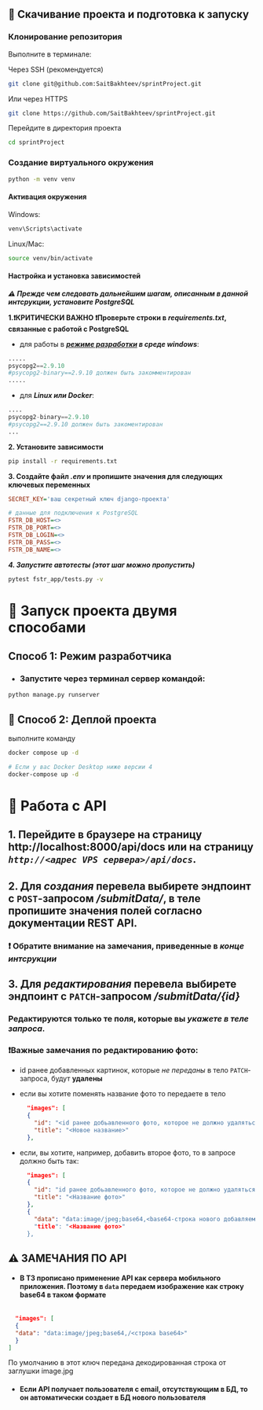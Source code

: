## 🔧 Скачивание проекта и подготовка к запуску

### Клонирование репозитория
Выполните в терминале:

Через SSH (рекомендуется)
```bash
git clone git@github.com:SaitBakhteev/sprintProject.git
```
Или через HTTPS
```bash
git clone https://github.com/SaitBakhteev/sprintProject.git
```
Перейдите в директория проекта
```bash
cd sprintProject
```

### Создание виртуального окружения

```bash
python -m venv venv
```

#### Активация окружения
Windows:
```bash
venv\Scripts\activate
```
Linux/Mac:
```bash
source venv/bin/activate
```
#### Настройка и установка зависимостей
***⚠️ Прежде чем следовать дальнейшим шагам, описанным в данной интсрукции, установите PostgreSQL***

**1.❗️КРИТИЧЕСКИ ВАЖНО ❗️Проверьте строки в ***requirements.txt***, связанные с работой с PostgreSQL**
- для работы в ***[режиме разработки](#способ-1-режим-разработчика) в среде windows***:
```python
.....
psycopg2==2.9.10
#psycopg2-binary==2.9.10 должен быть закомментирован
.....
```
- для ***Linux или Docker***:
```python
....
psycopg2-binary==2.9.10
#psycopg2==2.9.10 должен быть закоментирован
...
```

**2. Установите зависимости**

```bash
pip install -r requirements.txt
```

**3. Создайте файл ***.env*** и пропишите значения для следующих ключевых переменных**
```ini
SECRET_KEY='ваш секретный ключ django-проекта'

# данные для подключения к PostgreSQL
FSTR_DB_HOST=<>
FSTR_DB_PORT=<>
FSTR_DB_LOGIN=<>
FSTR_DB_PASS=<>
FSTR_DB_NAME=<>
```
***4. Запустите автотесты (этот шаг можно пропустить)***
```bash
pytest fstr_app/tests.py -v
```

# 🔑 Запуск проекта двумя способами
## Способ 1: Режим разработчика
- ### Запустите через терминал сервер командой:
```bash
python manage.py runserver
```
## 🐳 Способ 2: Деплой проекта
выполните команду
```bash
docker compose up -d

# Если у вас Docker Desktop ниже версии 4
docker-compose up -d
```
# 🚀 Работа с API
## 1. Перейдите в браузере на страницу http://localhost:8000/api/docs или на страницу *`http://<адрес VPS сервера>/api/docs`*.
## 2. Для *создания* перевела выбирете эндпоинт с `POST`-запросом */submitData/*, в теле пропишите значения полей согласно документации REST API.
### ❗️ Обратите внимание на замечания, приведенные в *конце интсрукции*
## 3. Для *редактирования* перевела выбирете эндпоинт с `PATCH`-запросом */submitData/{id}*
### Редактируются только те поля, которые вы *укажете в теле запроса*.
### ❗️Важные замечания по редактированию фото:
- id ранее добавленных картинок, которые *не переданы* в тело `PATCH`-запроса, будут **удалены**
- если вы хотите поменять название фото то передаете в тело

  ```json
    "images": [
    {
      "id": "<id ранее добьавленного фото, которое не должно удаляться>",
      "title": "<Новое название>"
    },
  ```
- если, вы хотите, например, добавить второе фото, то в запросе должно быть так:
  ```json
    "images": [
    {
      "id": "id ранее добьавленного фото, которое не должно удаляться",
      "title": "<Название фото>"
    },
    {
      "data": "data:image/jpeg;base64,<base64-строка нового добавляемого фото>
      "title": "<Название фото>"
    },
  ```

## ⚠️ ЗАМЕЧАНИЯ ПО API
- #### В ТЗ прописано применение API как сервера мобильного приложения. Поэтому в `data` передаем изображение как строку base64 в таком формате   

```json

  "images": [
  {
  "data": "data:image/jpeg;base64,/<строка base64>"
  }
]
```
По умолчанию в этот ключ передана декодированная строка от заглушки image.jpg 

- #### Если API получает пользователя с email, отсутствующим в БД, то он автоматически создает в БД нового пользователя

```

